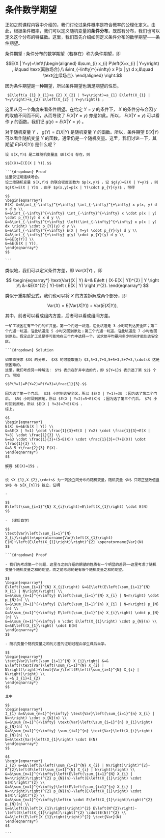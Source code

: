 # 条件数学期望
正如之前课程内容中介绍的，我们讨论过条件概率是符合概率的公理化定义。由此，根据条件概率，我们可以定义随机变量的**条件分布**。既然有分布，我们也可以定义这个分布的特征数。这里，我们首先介绍如何定义条件分布的数学期望——条件期望。

条件期望
: 条件分布的数学期望（若存在）称为条件期望，即

$$E(X | Y=y)=\left\{\begin{aligned}
&\sum_{i} x_{i} P\left(X=x_{i} | Y=y\right) , &\quad \text{离散场合},\\
&\int_{-\infty}^{+\infty} x P(x | y) d x,&\quad \text{连续场合}.
\end{aligned}
\right.$$

因为条件期望是一种期望，所以条件期望也满足期望的性质。

`````{prf:property}
 $E\left(a_{1} X_{1}+a_{2} X_{2} | Y=y\right)=a_{1} E\left(X_{1} | Y=y\right)+a_{2} E\left(X_{2} | Y=y\right)$ ;
`````

这里从另一个角度来看条件期望。在给定 $Y=y$ 的条件下， $X$ 的条件分布会因 $y$ 的取值不同而不同，从而导致了 $E(X|Y=y)$ 亦是如此。所以， $E(X|Y=y)$ 可以看作 $y$ 的函数。我们记 $g(y) = E(X|Y=y)$ 。

对于随机变量 $Y$ ， $g(Y)= E(X|Y)$ 是随机变量 $Y$ 的函数。所以，条件期望 $E(X|Y)$ 可以看作随机变量 $Y$ 的函数，通常仍是一个随机变量。这里，我们讨论一下，其期望 $E(E(X|Y))$ 是什么呢？

``````{prf:theorem} 重期望公式
设 $(X,Y)$ 是二维随机变量且 $E(X)$ 存在，则

$$E(X)=E(E(X | Y)).$$

```{dropdown} Proof
这里仅证明连续场合。
设二维随机变量 $(X,Y)$ 的联合密度函数为 $p(x,y)$ ，记 $g(y)=E(X | Y=y)$ ，则 $g(X)=E(X | Y)$ ，由于 $p(x,y)=p(x | Y)\cdot p_{Y}(y)$ ，可得

$$
\begin{eqnarray*}
E(X) &=&\int_{-\infty}^{+\infty} \int_{-\infty}^{+\infty} x p(x, y) d x d y \\
&=&\int_{-\infty}^{+\infty} \int_{-\infty}^{+\infty} x \cdot p(x | y) \cdot p_{Y}(y) d x d y \\
&=&\int_{-\infty}^{+\infty} \left(\int_{-\infty}^{+\infty} x p(x | y) dx \right) \cdot p_{Y}(y) d y \\
&=&\int_{-\infty}^{+\infty} E(X | Y=y) \cdot p_{Y}(y) d y \\
&=&\int_{-\infty}^{+\infty} g(y) \cdot p_{Y}(y) d y \\
&=&E[g(Y)] \\
&=&E(E(X | Y)).
\end{eqnarray*}
$$

```
``````
类似地，我们可以定义条件方差，即 $Var(X|Y)$ ，即

$$
\begin{eqnarray*}
\text{Var}(X | Y) &=& E\left ( (X-E(X | Y))^{2} | Y \right )\\
&=&E(X^{2} | Y)-\left ( E(X | Y) \right )^{2}.
\end{eqnarray*}
$$

类似于重期望公式，我们也可以将 $X$ 的方差拆解成两个部分，即

$$\text{Var}(X)=E(\text{Var}(X | Y))+\text{Var}(E(X | Y)),$$

其中，前者可以看成组内方差，后者可以看成组间方差。

`````{prf:example}
一矿工被困在有三个门的矿井里。第一个门通一坑道，沿此坑道走 3 小时可到达安全区；第二个门通一坑道，沿此坑道走 5 小时又回到原处；第三个门通一坑道，沿此坑道走 7 小时也回到原处。假定此矿工总是等可能地在三个门中选择一个，试求他平均要用多少时间才能到达安全区。

```{dropdown} Solution

如果直接求 $X$ 的分布， $X$ 的可能取值为 $3,5+3,7+3,5+5+3,5+7+3,\cdots$ 这是很困难的。
这里，我们考虑另一种解法： $Y$ 表示在矿井中选的门，即 ${Y=i}$ 表示选了第 $i$ 个门。可知

$$P(Y=1)=P(Y=2)=P(Y=3)=\frac{1}{3}.$$

因为选了第一个门后， $3$ 小时到达安全区，所以 $E(X | Y=1)=3$ ；因为选了第二个门后， $5$ 小时回到原地，所以 $E(X | Y=2)=5+E(X)$ ；因为选了第三个门后， $7$ 小时回到原地，所以 $E(X | Y=3)=7+E(X)$ .
综上，

$$
\begin{eqnarray*}
E(X) &=&E(E(X | Y)) \\
&=&E(X | Y=1) \cdot \frac{1}{3}+E(X | Y=2) \cdot \frac{1}{3}+E(X | Y=3) \cdot \frac{1}{3} \\
&=&3 \cdot \frac{1}{3}+(5+E(X)) \cdot \frac{1}{3}+(7+E(X)) \cdot \frac{1}{3} \\
&=& 5 +\frac{2}{3} E(X).
\end{eqnarray*}
$$

解得 $E(X)=15$ .
```
`````

`````{prf:example}
设 $X_{1},X_{2},\cdots$ 为一列独立同分布的随机变量，随机变量 $N$ 只取正整数值且 $N$ 与 ${X_{n}}$ 独立，证明

- 

$$
E\left(\sum_{i=1}^{N} X_{i}\right)=E\left(X_{1}\right) \cdot E(N)
$$

- （课后自学）

$$
\text{Var}\left(\sum_{i=1}^{N} X_{i}\right)=\operatorname{Var}\left(X_{1}\right) E(N)+\left(E\left(X_{1}\right)\right)^{2} \operatorname{Var}(N)
$$

```{dropdown} Proof

- 我们先考虑第一个问题，这里与之前介绍的期望的性质有一个明显的差异——这里考虑了随机变量个随机变量之和的期望，而之前考虑的是有限个随机变量之和的期望。

$$
\begin{eqnarray*}
E\left(\sum_{i=1}^{N} X_{i}\right) &=&E\left(E\left(\sum_{i=1}^{N} X_{i} | N\right)\right) \\
&=&\sum_{n=1}^{+\infty} E\left(\sum_{i=1}^{N} X_{i} | N=n\right) \cdot p_{N}(n) \\
&=&\sum_{n=1}^{+\infty} E\left(\sum_{i=1}^{n} X_{i} | N=n\right) p_{N}(n) \\
&=&\sum_{n=1}^{+\infty} E\left(\sum_{i=1}^{n} X_{i}\right) \cdot p_{N}(n) \\
&=&\sum_{n=1}^{+\infty} n \cdot E\left(X_{1}\right) \cdot p_{N}(n) \\
&=&E\left(X_{1}\right) \cdot E(N)
\end{eqnarray*}
$$

- 随机变量个随机变量之和的方差的证明过程由学生课后自学。

$$
\begin{eqnarray*}
\text{Var}\left(\sum_{i=1}^{N} X_{i}\right) &=&
E\left(\text{Var}\left(\sum_{i=1}^{N} X_{i} | N\right)\right)+\text{Var}\left(E\left(\sum_{i=1}^{N} X_{i} | N\right)\right) \\
& =& I_{1}+I_{2}
\end{eqnarray*}
$$

其中

$$
\begin{eqnarray*}
I_{1} &=&\sum_{n=1}^{+\infty} \text{Var}\left(\sum_{i=1}^{n} X_{i} | N=n\right) \cdot p_{N}(n) \\
&=&\sum_{n=1}^{+\infty} \text{Var}\left(\sum_{i=1}^{n} X_{i}\right) p_{N}(n) \\
&=&\sum_{n=1}^{+\infty} \sum_{i=1}^{n} \text{Var}\left(X_{i}\right) p_{N}(n) \\
&=&\text{Var}\left(X_{1}\right) \cdot E(N)
\end{eqnarray*}
$$

$$
\begin{eqnarray*}
I_{2} &=&E\left(E\left(\sum_{i=1}^{N} X_{i} | N\right)\right)^{2}-E^{2}\left(E\left(\sum_{i=1}^{N} X_{i} | N\right)\right) \\
&=&\sum_{n=1}^{+\infty}\left(E\left(\sum_{i=1}^{N} X_{i} | N=n\right)\right)^{2} p_{N}(n)-\left(E\left(X_{1}\right) \cdot E(N)\right)^{2} \\
&=&\sum_{n=1}^{+\infty}\left(E\left(\sum_{i=1}^{n} X_{i} | N=n\right)\right)^{2} p_{N}(n)-\left(E\left(X_{1}\right) \cdot E(N)\right)^{2} \\
&=&\sum_{n=1}^{+\infty}\left(n \cdot E\left(X_{1}\right)\right)^{2} p_{N}(n) \\
&=&\left(E\left(X_{1}\right)\right)^{2} E\left(N^{2}\right)-\left(E\left(X_{1}\right)\right)^{2} \cdot(E(N))^{2} \\
&=&\left(E\left(X_{1}\right)\right)^{2} \text{Var}(N)
\end{eqnarray*}
$$

```
`````